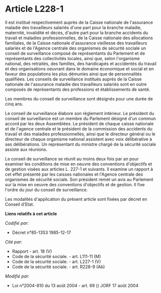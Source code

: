# Article L228-1

Il est institué respectivement auprès de la Caisse nationale de l'assurance maladie des travailleurs salariés d'une part pour
la branche maladie, maternité, invalidité et décès, d'autre part pour la branche accidents du travail et maladies
professionnelles, de la Caisse nationale des allocations familiales, de la Caisse nationale d'assurance vieillesse des
travailleurs salariés et de l'Agence centrale des organismes de sécurité sociale un conseil de surveillance composé de
représentants du Parlement et de représentants des collectivités locales, ainsi que, selon l'organisme national, des
retraités, des familles, des handicapés et accidentés du travail et des organisations oeuvrant dans le domaine économique et
social et en faveur des populations les plus démunies ainsi que de personnalités qualifiées. Les conseils de surveillance
institués auprès de la Caisse nationale de l'assurance maladie des travailleurs salariés sont en outre composés de
représentants des professions et établissements de santé.

Les membres du conseil de surveillance sont désignés pour une durée de cinq ans.

Le conseil de surveillance élabore son règlement intérieur. Le président du conseil de surveillance est un membre du
Parlement désigné d'un commun accord par les deux Assemblées. Le président de chaque caisse nationale et de l'agence centrale
et le président de la commission des accidents du travail et des maladies professionnelles, ainsi que le directeur général ou
le directeur de chaque organisme national assistent avec voix délibérative à ses délibérations. Un représentant du ministre
chargé de la sécurité sociale assiste aux réunions.

Le conseil de surveillance se réunit au moins deux fois par an pour examiner les conditions de mise en oeuvre des conventions
d'objectifs et de gestion visées aux articles L. 227-1 et suivants. Il examine un rapport à cet effet présenté par les
caisses nationales et l'Agence centrale des organismes de sécurité sociale. Son président remet un avis au Parlement sur la
mise en oeuvre des conventions d'objectifs et de gestion. Il fixe l'ordre du jour du conseil de surveillance.

Les modalités d'application du présent article sont fixées par décret en Conseil d'Etat.

**Liens relatifs à cet article**

_Codifié par_:

  - Décret n°85-1353 1985-12-17

_Cité par_:

  - Rapport - art. 18 (V)
  - Code de la sécurité sociale. - art. L111-11 (M)
  - Code de la sécurité sociale. - art. L227-1 (V)
  - Code de la sécurité sociale. - art. R228-9 (Ab)

_Modifié par_:

  - Loi n°2004-810 du 13 août 2004 - art. 69 () JORF 17 août 2004
